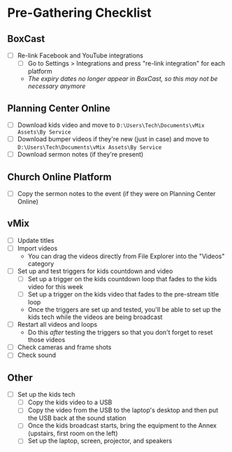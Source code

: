 # Pre-Gathering Checklist

## BoxCast
- [ ] Re-link Facebook and YouTube integrations
	- [ ] Go to Settings > Integrations and press "re-link integration" for each platform
	- _The expiry dates no longer appear in BoxCast, so this may not be necessary anymore_

## Planning Center Online
- [ ] Download kids video and move to `D:\Users\Tech\Documents\vMix Assets\By Service`
- [ ] Download bumper videos if they're new (just in case) and move to `D:\Users\Tech\Documents\vMix Assets\By Service`
- [ ] Download sermon notes (if they're present)

## Church Online Platform
- [ ] Copy the sermon notes to the event (if they were on Planning Center Online)

## vMix
- [ ] Update titles
- [ ] Import videos
	- You can drag the videos directly from File Explorer into the "Videos" category
- [ ] Set up and test triggers for kids countdown and video
	- [ ] Set up a trigger on the kids countdown loop that fades to the kids video for this week
	- [ ] Set up a trigger on the kids video that fades to the pre-stream title loop
	- Once the triggers are set up and tested, you'll be able to set up the kids tech while the videos are being broadcast
- [ ] Restart all videos and loops
	- Do this _after_ testing the triggers so that you don't forget to reset those videos
- [ ] Check cameras and frame shots
- [ ] Check sound

## Other
- [ ] Set up the kids tech
	- [ ] Copy the kids video to a USB
	- [ ] Copy the video from the USB to the laptop's desktop and then put the USB back at the sound station
	- [ ] Once the kids broadcast starts, bring the equipment to the Annex (upstairs, first room on the left)
	- [ ] Set up the laptop, screen, projector, and speakers
